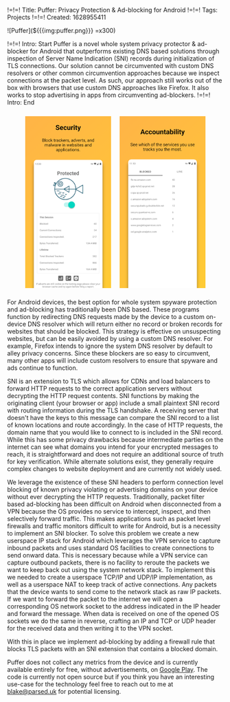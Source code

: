 !=!=! Title: Puffer: Privacy Protection & Ad-blocking for Android
!=!=! Tags: Projects
!=!=! Created: 1628955411

![Puffer](${{{img:puffer.png}}} =x300)

!=!=! Intro: Start
Puffer is a novel whole system privacy protector & ad-blocker for Android that outperforms existing DNS based solutions through inspection of Server Name Indication (SNI) records during initialization of TLS connections. Our solution cannot be circumvented with custom DNS resolvers or other common circumvention approaches because we inspect connections at the packet level. As such, our approach still works out of the box with browsers that use custom DNS approaches like Firefox. It also works to stop advertising in apps from circumventing ad-blockers.
!=!=! Intro: End

<p style="display: flex; justify-content: center;">
  <img src="/images/puffer1.png" style="margin: 10px;" height="400px;" />
  <img src="/images/puffer2.png" style="margin: 10px;" height="400px" />
</p>

For Android devices, the best option for whole system spyware protection and ad-blocking has traditionally been DNS based. These programs function by redirecting DNS requests made by the device to a custom on-device DNS resolver which will return either no record or broken records for websites that should be blocked. This strategy is effective on unsuspecting websites, but can be easily avoided by using a custom DNS resolver. For example, Firefox intends to ignore the system DNS resolver by default to alley privacy concerns. Since these blockers are so easy to circumvent, many other apps will include custom resolvers to ensure that spyware and ads continue to function.

SNI is an extension to TLS which allows for CDNs and load balancers to forward HTTP requests to the correct application servers without decrypting the HTTP request contents. SNI functions by making the originating client (your browser or app) include a small plaintext SNI record with routing information during the TLS handshake. A receiving server that doesn't have the keys to this message can compare the SNI record to a list of known locations and route accordingly. In the case of HTTP requests, the domain name that you would like to connect to is included in the SNI record. While this has some privacy drawbacks because intermediate parties on the internet can see what domains you intend for your encrypted messages to reach, it is straightforward and does not require an additional source of truth for key verification. While alternate solutions exist, they generally require complex changes to website deployment and are currently not widely used.

We leverage the existence of these SNI headers to perform connection level blocking of known privacy violating or advertising domains on your device without ever decrypting the HTTP requests. Traditionally, packet filter based ad-blocking has been difficult on Android when disconnected from a VPN because the OS provides no service to intercept, inspect, and then selectively forward traffic. This makes applications such as packet level firewalls and traffic monitors difficult to write for Android, but is a necessity to implement an SNI blocker. To solve this problem we create a new userspace IP stack for Android which leverages the VPN service to capture inbound packets and uses standard OS facilities to create connections to send onward data. This is necessary because while a VPN service can capture outbound packets, there is no facility to reroute the packets we want to keep back out using the system network stack. To implement this we needed to create a userspace TCP/IP and UDP/IP implementation, as well as a userspace NAT to keep track of active connections. Any packets that the device wants to send come to the network stack as raw IP packets. If we want to forward the packet to the internet we will open a corresponding OS network socket to the address indicated in the IP header and forward the message. When data is received on one of the opened OS sockets we do the same in reverse, crafting an IP and TCP or UDP header for the received data and then writing it to the VPN socket.

With this in place we implement ad-blocking by adding a firewall rule that blocks TLS packets with an SNI extension that contains a blocked domain.

Puffer does not collect any metrics from the device and is currently available entirely for free, without advertisements, on [Google Play](https://play.google.com/store/apps/details?id=com.parsed.securitywall). The code is currently not open source but if you think you have an interesting use-case for the technology feel free to reach out to me at [blake@parsed.uk](mailto:blake@parsed.uk) for potential licensing.
